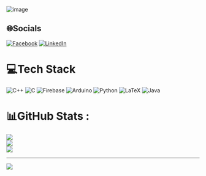 ![image](https://user-images.githubusercontent.com/60745952/161017519-4d2da8e7-94e9-49ec-b5a6-340326f58b6e.png)

## 🌐Socials
[![Facebook](https://img.shields.io/badge/Facebook-%231877F2.svg?logo=Facebook&logoColor=white)](https://facebook.com/https://www.facebook.com/hoaiduong.tran.73/) [![LinkedIn](https://img.shields.io/badge/LinkedIn-%230077B5.svg?logo=linkedin&logoColor=white)](https://linkedin.com/in/https://www.linkedin.com/in/duong-tran-2a7935213?lipi=urn%3Ali%3Apage%3Ad_flagship3_profile_view_base_contact_details%3BSKdErRboTnWLjn8tAU1Kuw%3D%3D) 

# 💻Tech Stack
![C++](https://img.shields.io/badge/c++-%2300599C.svg?style=for-the-badge&logo=c%2B%2B&logoColor=white) ![C](https://img.shields.io/badge/c-%2300599C.svg?style=for-the-badge&logo=c&logoColor=white) ![Firebase](https://img.shields.io/badge/firebase-%23039BE5.svg?style=for-the-badge&logo=firebase) ![Arduino](https://img.shields.io/badge/-Arduino-00979D?style=for-the-badge&logo=Arduino&logoColor=white) ![Python](https://img.shields.io/badge/python-3670A0?style=for-the-badge&logo=python&logoColor=ffdd54) ![LaTeX](https://img.shields.io/badge/latex-%23008080.svg?style=for-the-badge&logo=latex&logoColor=white) ![Java](https://img.shields.io/badge/java-%23ED8B00.svg?style=for-the-badge&logo=java&logoColor=white)
# 📊GitHub Stats :
![](https://github-readme-stats.vercel.app/api?username=tranhoaiduong136&theme=gruvbox&hide_border=false&include_all_commits=false&count_private=false)<br/>
![](https://github-readme-streak-stats.herokuapp.com/?user=tranhoaiduong136&theme=gruvbox&hide_border=false)<br/>
![](https://github-readme-stats.vercel.app/api/top-langs/?username=tranhoaiduong136&theme=gruvbox&hide_border=false&include_all_commits=false&count_private=false&layout=compact)

---
[![](https://visitcount.itsvg.in/api?id=tranhoaiduong136&icon=0&color=0)](https://visitcount.itsvg.in)

